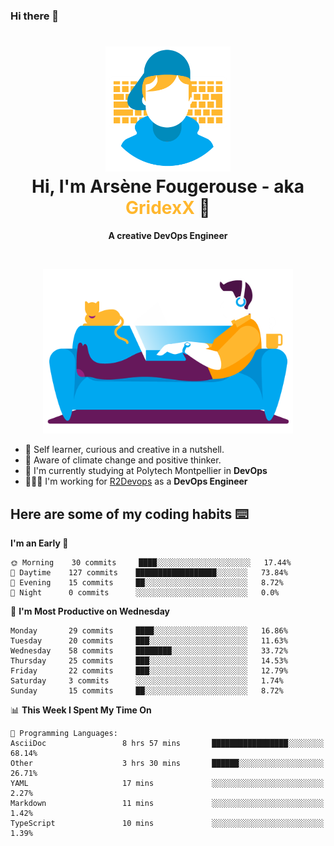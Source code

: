 ### Hi there 👋

<!--
**GridexX/gridexx** is a ✨ _special_ ✨ repository because its `README.md` (this file) appears on your GitHub profile.

Here are some ideas to get you started:

- 🔭 I’m currently working on ...
- 🌱 I’m currently learning ...
- 👯 I’m looking to collaborate on ...
- 🤔 I’m looking for help with ...
- 💬 Ask me about ...
- 📫 How to reach me: ...
- 😄 Pronouns: ...
- ⚡ Fun fact: ...
-->


<!-- Header -->
<h1 align="center">
  <img src="./images/user_profile.png" width="200">
  <br>
  Hi, I'm Arsène Fougerouse - aka <span style="color:#ffb72e">GridexX</span> 👋
</h1>


<p align="center">
  <b>A creative DevOps Engineer </b>
</p>
<br/>
<p align="center">
  <img src="./images/man_couch.png" width="400">
</p>

- 🎨 Self learner, curious and creative in a nutshell. 
- 🌱 Aware of climate change and positive thinker.
- 📕 I'm currently studying at Polytech Montpellier in **DevOps**
- 👨🏻‍💻 I'm working for [R2Devops](https://r2devops.io) as a **DevOps Engineer**


## Here are some of my coding habits ⌨️

<!-- Add a section about tech and Ops stack
  Like this one : https://github.com/Xanthus58#-tech-stack
-->
<!--START_SECTION:waka-->
**I'm an Early 🐤** 

```text
🌞 Morning    30 commits     ████░░░░░░░░░░░░░░░░░░░░░   17.44% 
🌆 Daytime    127 commits    ██████████████████░░░░░░░   73.84% 
🌃 Evening    15 commits     ██░░░░░░░░░░░░░░░░░░░░░░░   8.72% 
🌙 Night      0 commits      ░░░░░░░░░░░░░░░░░░░░░░░░░   0.0%

```
📅 **I'm Most Productive on Wednesday** 

```text
Monday       29 commits     ████░░░░░░░░░░░░░░░░░░░░░   16.86% 
Tuesday      20 commits     ███░░░░░░░░░░░░░░░░░░░░░░   11.63% 
Wednesday    58 commits     ████████░░░░░░░░░░░░░░░░░   33.72% 
Thursday     25 commits     ███░░░░░░░░░░░░░░░░░░░░░░   14.53% 
Friday       22 commits     ███░░░░░░░░░░░░░░░░░░░░░░   12.79% 
Saturday     3 commits      ░░░░░░░░░░░░░░░░░░░░░░░░░   1.74% 
Sunday       15 commits     ██░░░░░░░░░░░░░░░░░░░░░░░   8.72%

```


📊 **This Week I Spent My Time On** 

```text
💬 Programming Languages: 
AsciiDoc                 8 hrs 57 mins       █████████████████░░░░░░░░   68.14% 
Other                    3 hrs 30 mins       ██████░░░░░░░░░░░░░░░░░░░   26.71% 
YAML                     17 mins             ░░░░░░░░░░░░░░░░░░░░░░░░░   2.27% 
Markdown                 11 mins             ░░░░░░░░░░░░░░░░░░░░░░░░░   1.42% 
TypeScript               10 mins             ░░░░░░░░░░░░░░░░░░░░░░░░░   1.39%

```


<!--END_SECTION:waka-->

